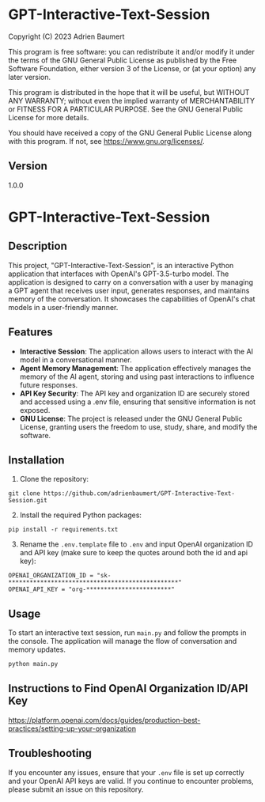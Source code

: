 # GPT-Interactive-Text-Session

Copyright (C) 2023 Adrien Baumert

This program is free software: you can redistribute it and/or modify
it under the terms of the GNU General Public License as published by
the Free Software Foundation, either version 3 of the License, or
(at your option) any later version.

This program is distributed in the hope that it will be useful,
but WITHOUT ANY WARRANTY; without even the implied warranty of
MERCHANTABILITY or FITNESS FOR A PARTICULAR PURPOSE. See the
GNU General Public License for more details.

You should have received a copy of the GNU General Public License
along with this program. If not, see <https://www.gnu.org/licenses/>.

## Version
1.0.0

# GPT-Interactive-Text-Session

## Description
This project, "GPT-Interactive-Text-Session", is an interactive Python application that interfaces with OpenAI's GPT-3.5-turbo model. The application is designed to carry on a conversation with a user by managing a GPT agent that receives user input, generates responses, and maintains memory of the conversation. It showcases the capabilities of OpenAI's chat models in a user-friendly manner.

## Features
- **Interactive Session**: The application allows users to interact with the AI model in a conversational manner.
- **Agent Memory Management**: The application effectively manages the memory of the AI agent, storing and using past interactions to influence future responses.
- **API Key Security**: The API key and organization ID are securely stored and accessed using a .env file, ensuring that sensitive information is not exposed.
- **GNU License**: The project is released under the GNU General Public License, granting users the freedom to use, study, share, and modify the software.

## Installation

1. Clone the repository:
```
git clone https://github.com/adrienbaumert/GPT-Interactive-Text-Session.git
```

2. Install the required Python packages:
```
pip install -r requirements.txt
```

3. Rename the `.env.template` file to `.env` and input OpenAI organization ID and API key (make sure to keep the quotes around both the id and api key):
```
OPENAI_ORGANIZATION_ID = "sk-************************************************"
OPENAI_API_KEY = "org-************************"
```

## Usage
To start an interactive text session, run `main.py` and follow the prompts in the console. The application will manage the flow of conversation and memory updates.

```bash
python main.py
```

## Instructions to Find OpenAI Organization ID/API Key
https://platform.openai.com/docs/guides/production-best-practices/setting-up-your-organization

## Troubleshooting
If you encounter any issues, ensure that your `.env` file is set up correctly and your OpenAI API keys are valid. If you continue to encounter problems, please submit an issue on this repository.
